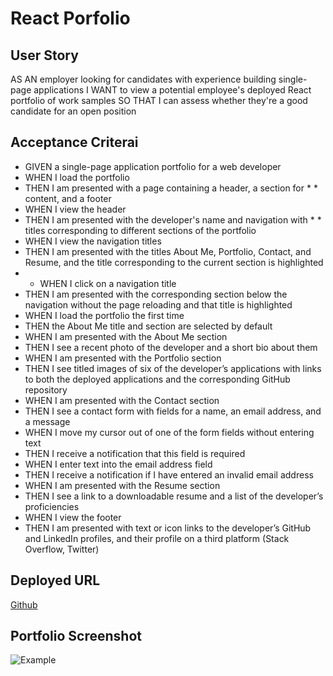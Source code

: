 # React Porfolio

## User Story
AS AN employer looking for candidates with experience building single-page applications
I WANT to view a potential employee's deployed React portfolio of work samples
SO THAT I can assess whether they're a good candidate for an open position

## Acceptance Criterai
* GIVEN a single-page application portfolio for a web developer
* WHEN I load the portfolio
* THEN I am presented with a page containing a header, a section for * * content, and a footer
* WHEN I view the header
* THEN I am presented with the developer's name and navigation with * * titles corresponding to different sections of the portfolio
* WHEN I view the navigation titles
* THEN I am presented with the titles About Me, Portfolio, Contact, and Resume, and the title corresponding to the current section is highlighted
* * WHEN I click on a navigation title
* THEN I am presented with the corresponding section below the navigation without the page reloading and that title is highlighted
* WHEN I load the portfolio the first time
* THEN the About Me title and section are selected by default
* WHEN I am presented with the About Me section
* THEN I see a recent photo of the developer and a short bio about them
* WHEN I am presented with the Portfolio section
* THEN I see titled images of six of the developer’s applications with links to both the deployed applications and the corresponding GitHub repository
* WHEN I am presented with the Contact section
* THEN I see a contact form with fields for a name, an email address, and a message
* WHEN I move my cursor out of one of the form fields without entering text
* THEN I receive a notification that this field is required
* WHEN I enter text into the email address field
* THEN I receive a notification if I have entered an invalid email address
* WHEN I am presented with the Resume section
* THEN I see a link to a downloadable resume and a list of the developer’s proficiencies
* WHEN I view the footer
* THEN I am presented with text or icon links to the developer’s GitHub and LinkedIn profiles, and their profile on a third platform (Stack Overflow, Twitter) 

## Deployed URL
[Github](https://cassiecatt.github.io/portfolio-react)

## Portfolio Screenshot
![Example](https://cassiecatt.github.io/portfolio-react/src/assets/project-screenshot.png)
